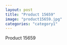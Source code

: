 ```yaml
---
layout: post
title: "Product 15659"
image: "product15659.jpg"
categories: "category1"
---
```

Product 15659
